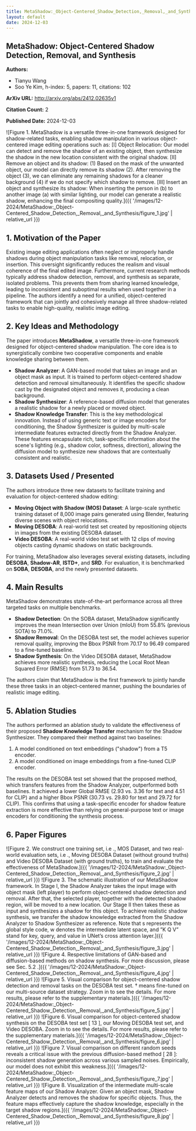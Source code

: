 ```yaml
---
title: MetaShadow:_Object-Centered_Shadow_Detection,_Removal,_and_Synthesis
layout: default
date: 2024-12-03
---
```

## MetaShadow: Object-Centered Shadow Detection, Removal, and Synthesis
**Authors:**
- Tianyu Wang
- Soo Ye Kim, h-index: 5, papers: 11, citations: 102

**ArXiv URL:** http://arxiv.org/abs/2412.02635v1

**Citation Count:** 2

**Published Date:** 2024-12-03

![Figure 1. MetaShadow is a versatile three-in-one framework designed for shadow-related tasks, enabling shadow manipulation in various object-centered image editing operations such as: [I] Object Relocation: Our model can detect and remove the shadow of an existing object, then synthesize the shadow in the new location consistent with the original shadow. [II] Remove an object and its shadow: (1) Based on the mask of the unwanted object, our model can directly remove its shadow (2). After removing the object (3), we can eliminate any remaining shadows for a cleaner background (4) if we do not specify which shadow to remove. [III] Insert an object and synthesize its shadow: When inserting the person in (b) to another image (a) with similar lighting, our model can generate a realistic shadow, enhancing the final compositing quality.]({{ '/images/12-2024/MetaShadow:_Object-Centered_Shadow_Detection,_Removal,_and_Synthesis/figure_1.jpg' | relative_url }})
## 1. Motivation of the Paper
Existing image editing applications often neglect or improperly handle shadows during object manipulation tasks like removal, relocation, or insertion. This oversight significantly reduces the realism and visual coherence of the final edited image. Furthermore, current research methods typically address shadow detection, removal, and synthesis as separate, isolated problems. This prevents them from sharing learned knowledge, leading to inconsistent and suboptimal results when used together in a pipeline. The authors identify a need for a unified, object-centered framework that can jointly and cohesively manage all three shadow-related tasks to enable high-quality, realistic image editing.

## 2. Key Ideas and Methodology
The paper introduces **MetaShadow**, a versatile three-in-one framework designed for object-centered shadow manipulation. The core idea is to synergistically combine two cooperative components and enable knowledge sharing between them.

*   **Shadow Analyzer**: A GAN-based model that takes an image and an object mask as input. It is trained to perform object-centered shadow detection and removal simultaneously. It identifies the specific shadow cast by the designated object and removes it, producing a clean background.
*   **Shadow Synthesizer**: A reference-based diffusion model that generates a realistic shadow for a newly placed or moved object.
*   **Shadow Knowledge Transfer**: This is the key methodological innovation. Instead of using generic text or image encoders for conditioning, the Shadow Synthesizer is guided by multi-scale intermediate features extracted directly from the Shadow Analyzer. These features encapsulate rich, task-specific information about the scene's lighting (e.g., shadow color, softness, direction), allowing the diffusion model to synthesize new shadows that are contextually consistent and realistic.

## 3. Datasets Used / Presented
The authors introduce three new datasets to facilitate training and evaluation for object-centered shadow editing:
*   **Moving Object with Shadow (MOS) Dataset**: A large-scale synthetic training dataset of 8,000 image pairs generated using Blender, featuring diverse scenes with object relocations.
*   **Moving DESOBA**: A real-world test set created by repositioning objects in images from the existing DESOBA dataset.
*   **Video DESOBA**: A real-world video test set with 12 clips of moving objects casting dynamic shadows on static backgrounds.

For training, MetaShadow also leverages several existing datasets, including **DESOBA**, **Shadow-AR**, **ISTD+**, and **SRD**. For evaluation, it is benchmarked on **SOBA**, **DESOBA**, and the newly presented datasets.

## 4. Main Results
MetaShadow demonstrates state-of-the-art performance across all three targeted tasks on multiple benchmarks.
*   **Shadow Detection**: On the SOBA dataset, MetaShadow significantly improves the mean Intersection over Union (mIoU) from 55.8% (previous SOTA) to 71.0%.
*   **Shadow Removal**: On the DESOBA test set, the model achieves superior removal quality, improving the Bbox PSNR from 70.17 to 96.49 compared to a fine-tuned baseline.
*   **Shadow Synthesis**: On the Video DESOBA dataset, MetaShadow achieves more realistic synthesis, reducing the Local Root Mean Squared Error (RMSE) from 51.73 to 36.54.

The authors claim that MetaShadow is the first framework to jointly handle these three tasks in an object-centered manner, pushing the boundaries of realistic image editing.

## 5. Ablation Studies
The authors performed an ablation study to validate the effectiveness of their proposed **Shadow Knowledge Transfer** mechanism for the Shadow Synthesizer. They compared their method against two baselines:
1.  A model conditioned on text embeddings ("shadow") from a T5 encoder.
2.  A model conditioned on image embeddings from a fine-tuned CLIP encoder.

The results on the DESOBA test set showed that the proposed method, which transfers features from the Shadow Analyzer, outperformed both baselines. It achieved a lower Global RMSE (2.93 vs. 3.36 for text and 4.51 for CLIP) and a higher Bbox PSNR (30.73 vs. 29.80 for text and 29.72 for CLIP). This confirms that using a task-specific encoder for shadow feature extraction is more effective than relying on general-purpose text or image encoders for conditioning the synthesis process.

## 6. Paper Figures
![Figure 2. We construct one training set, i.e ., MOS Dataset, and two real-world evaluation sets, i.e ., Moving DESOBA Dataset (without ground truths) and Video DESOBA Dataset (with ground truths), to train and evaluate the effectiveness of MetaShadow.]({{ '/images/12-2024/MetaShadow:_Object-Centered_Shadow_Detection,_Removal,_and_Synthesis/figure_2.jpg' | relative_url }})
![Figure 3. The schematic illustration of our MetaShadow framework. In Stage I, the Shadow Analyzer takes the input image with object mask (left player) to perform object-centered shadow detection and removal. After that, the selected player, together with the detected shadow region, will be moved to a new location. Our Stage II then takes these as input and synthesizes a shadow for this object. To achieve realistic shadow synthesis, we transfer the shadow knowledge extracted from the Shadow Analyzer to Shadow Synthesizer as reference. Note that s represents the global style code, w denotes the intermediate latent space, and ”K Q V” stand for key, query, and value in UNet’s cross attention layer.]({{ '/images/12-2024/MetaShadow:_Object-Centered_Shadow_Detection,_Removal,_and_Synthesis/figure_3.jpg' | relative_url }})
![Figure 4. Respective limitations of GAN-based and diffusion-based methods on shadow synthesis. For more discussion, please see Sec. 5.2 .]({{ '/images/12-2024/MetaShadow:_Object-Centered_Shadow_Detection,_Removal,_and_Synthesis/figure_4.jpg' | relative_url }})
![Figure 5. Visual comparison for object-centered shadow detection and removal tasks on the DESOBA test set. † means fine-tuned on our multi-source dataset strategy. Zoom in to see the details. For more results, please refer to the supplementary materials.]({{ '/images/12-2024/MetaShadow:_Object-Centered_Shadow_Detection,_Removal,_and_Synthesis/figure_5.jpg' | relative_url }})
![Figure 6. Visual comparison for object-centered shadow synthesis on the DESOBA test set [ 13 ], our Moving DESOBA test set, and Video DESOBA. Zoom in to see the details. For more results, please refer to the supplementary materials.]({{ '/images/12-2024/MetaShadow:_Object-Centered_Shadow_Detection,_Removal,_and_Synthesis/figure_6.jpg' | relative_url }})
![Figure 7. Visual comparison on different random seeds reveals a critical issue with the previous diffusion-based method [ 28 ]: inconsistent shadow generation across various sampled noises. Empirically, our model does not exhibit this weakness.]({{ '/images/12-2024/MetaShadow:_Object-Centered_Shadow_Detection,_Removal,_and_Synthesis/figure_7.jpg' | relative_url }})
![Figure 8. Visualization of the intermediate multi-scale feature maps of our Shadow Analyzer. Given an object mask, Shadow Analyzer detects and removes the shadow for specific objects. Thus, the feature maps effectively capture the shadow knowledge, especially in the target shadow regions.]({{ '/images/12-2024/MetaShadow:_Object-Centered_Shadow_Detection,_Removal,_and_Synthesis/figure_8.jpg' | relative_url }})
